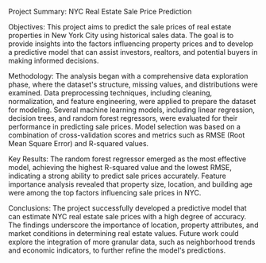 Project Summary: NYC Real Estate Sale Price Prediction

Objectives: This project aims to predict the sale prices of real estate properties in New York City using historical sales data. The goal is to provide insights into the factors influencing property prices and to develop a predictive model that can assist investors, realtors, and potential buyers in making informed decisions.

Methodology: The analysis began with a comprehensive data exploration phase, where the dataset's structure, missing values, and distributions were examined. Data preprocessing techniques, including cleaning, normalization, and feature engineering, were applied to prepare the dataset for modeling. Several machine learning models, including linear regression, decision trees, and random forest regressors, were evaluated for their performance in predicting sale prices. Model selection was based on a combination of cross-validation scores and metrics such as RMSE (Root Mean Square Error) and R-squared values.

Key Results: The random forest regressor emerged as the most effective model, achieving the highest R-squared value and the lowest RMSE, indicating a strong ability to predict sale prices accurately. Feature importance analysis revealed that property size, location, and building age were among the top factors influencing sale prices in NYC.

Conclusions: The project successfully developed a predictive model that can estimate NYC real estate sale prices with a high degree of accuracy. The findings underscore the importance of location, property attributes, and market conditions in determining real estate values. Future work could explore the integration of more granular data, such as neighborhood trends and economic indicators, to further refine the model's predictions.

  
